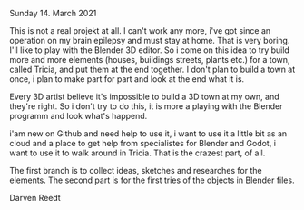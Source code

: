 Sunday 14. March 2021

  This is not a real projekt at all. I can't work any more, i've got since an operation on my brain epilepsy and must stay at home. That is very boring. I'll like to play with the Blender 3D editor. So i come on this idea to try build more and more elements (houses, buildings streets, plants etc.) for a town, called Tricia, and put them at the end together. I don't plan to build a town at once, i plan to make part for part and look at the end what it is.

  Every 3D artist believe it's impossible to build a 3D town at my own, and they're right.
So i don't try to do this, it is more a playing with the Blender programm and look what's happend.

  i'am new on Github and need help to use it, i want to use it a little bit as an cloud and a place to get help from specialistes for Blender and Godot, i want to use it to walk around in Tricia. That is the crazest part, of all.
  
  The first branch is to collect ideas, sketches and researches for the elements. 
The second part is for the first tries of the objects in Blender files.

Darven Reedt
  
  
